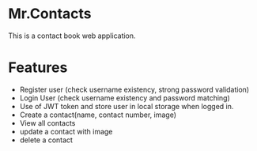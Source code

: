 ﻿# Mr.Contacts

 This is a contact book web application.

 # Features
  - Register user (check username existency, strong password validation)
  - Login User (check username existency and password matching)
  - Use of JWT token and store user in local storage when logged in.
  - Create a contact(name, contact number, image)
  - View all contacts
  - update a contact with image
  - delete a contact
